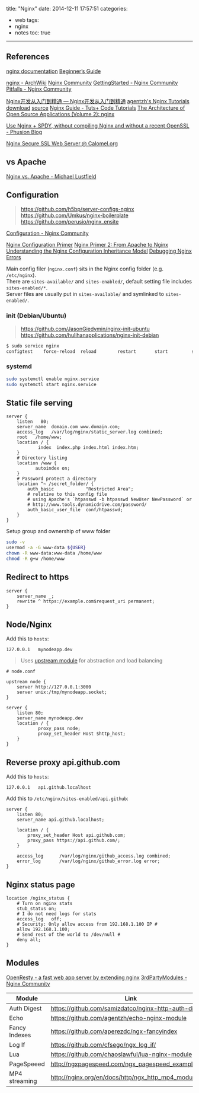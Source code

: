 title: "Nginx"
date: 2014-12-11 17:57:51
categories:
- web
tags:
- nginx
- notes
toc: true
---

## References

[nginx documentation](http://nginx.org/en/docs/)
[Beginner’s Guide](http://nginx.org/en/docs/beginners_guide.html)

[nginx - ArchWiki](https://wiki.archlinux.org/index.php/Nginx)
[Nginx Community](http://wiki.nginx.org/Main)
[GettingStarted - Nginx Community](http://wiki.nginx.org/GettingStarted)
[Pitfalls - Nginx Community](http://wiki.nginx.org/Pitfalls)

[Nginx开发从入门到精通 — Nginx开发从入门到精通](http://tengine.taobao.org/book/index.html)
[agentzh's Nginx Tutorials](http://openresty.org/download/agentzh-nginx-tutorials-en.html) [download](http://openresty.org/#eBooks) [source](https://github.com/openresty/nginx-tutorials)
[Nginx Guide - Tuts+ Code Tutorials](http://code.tutsplus.com/series/nginx-guide--cms-792)
[The Architecture of Open Source Applications (Volume 2): nginx](http://www.aosabook.org/en/nginx.html)

[Use Nginx + SPDY, without compiling Nginx and without a recent OpenSSL - Phusion Blog](http://old.blog.phusion.nl/2013/08/21/use-nginx-spdy-without-compiling-nginx-and-without-a-recent-openssl/)

[Nginx Secure SSL Web Server @ Calomel.org](https://calomel.org/nginx.html)

## vs Apache

[Nginx vs. Apache - Michael Lustfield](https://michael.lustfield.net/nginx/nginx-vs-apache)

## Configuration

> https://github.com/h5bp/server-configs-nginx  
> https://github.com/Umkus/nginx-boilerplate  
> https://github.com/perusio/nginx_ensite  

[Configuration - Nginx Community](http://wiki.nginx.org/Configuration)

[Nginx Configuration Primer](http://blog.martinfjordvald.com/2010/07/nginx-primer/)
[Nginx Primer 2: From Apache to Nginx](https://blog.martinfjordvald.com/2011/02/nginx-primer-2-from-apache-to-nginx/)
[Understanding the Nginx Configuration Inheritance Model](https://blog.martinfjordvald.com/2012/08/understanding-the-nginx-configuration-inheritance-model/)
[Debugging Nginx Errors](https://blog.martinfjordvald.com/2013/06/debugging-nginx-errors/)

Main config filer (`nginx.conf`) sits in the Nginx config folder (e.g. `/etc/nginx`).  
There are `sites-available/` and `sites-enabled/`, default setting file includes `sites-enabled/*`.  
Server files are usually put in `sites-available/` and symlinked to `sites-enabled/`.

### init (Debian/Ubuntu)

> https://github.com/JasonGiedymin/nginx-init-ubuntu  
> https://github.com/hulihanapplications/nginx-init-debian

```sh
$ sudo service nginx 
configtest    force-reload  reload        restart       start         status        stop 
```

### systemd

```sh
sudo systemctl enable nginx.service
sudo systemctl start nginx.service
```


## Static file serving

```nginx
server {
    listen   80;
    server_name  domain.com www.domain.com;
    access_log   /var/log/nginx/static_server.log combined;
    root   /home/www;
    location / {
            index  index.php index.html index.htm;
    }
    # Directory listing
    location /www {
           autoindex on;
    }
    # Password protect a directory
    location ^~ /secret_folder/ {
        auth_basic            "Restricted Area";
        # relative to this config file
        # using Apache's `htpasswd -b htpasswd NewUser NewPassword` or
        # http://www.tools.dynamicdrive.com/password/
        auth_basic_user_file  conf/htpasswd;
    }
}
```

Setup group and ownership of www folder

```sh
sudo -v
usermod -a -G www-data ${USER}
chown -R www-data:www-data /home/www
chmod -R g+w /home/www
```

## Redirect to https

```nginx
server {
    server_name _;
    rewrite ^ https://example.com$request_uri permanent;
}
```

## Node/Nginx

Add this to `hosts`:

```
127.0.0.1   mynodeapp.dev
```

> Uses [upstream module](http://nginx.org/en/docs/http/ngx_http_upstream_module.html) for abstraction and load balancing

```nginx
# node.conf

upstream node {
    server http://127.0.0.1:3000
    server unix:/tmp/mynodeapp.socket;
}

server {
    listen 80;
    server_name mynodeapp.dev
    location / {
            proxy_pass node;
            proxy_set_header Host $http_host;
    }
}
```

## Reverse proxy api.github.com

Add this to `hosts`:

```
127.0.0.1   api.github.localhost
```

Add this to `/etc/nginx/sites-enabled/api.github`:

```nginx
server {
    listen 80;
    server_name api.github.localhost;

    location / {
        proxy_set_header Host api.github.com;
        proxy_pass https://api.github.com/;
    }

    access_log      /var/log/nginx/github_access.log combined;
    error_log       /var/log/nginx/github_error.log error;
}
```

## Nginx status page

```nginx
location /nginx_status {
    # Turn on nginx stats
    stub_status on;
    # I do not need logs for stats
    access_log   off;
    # Security: Only allow access from 192.168.1.100 IP #
    allow 192.168.1.100;
    # Send rest of the world to /dev/null #
    deny all;
}
```

## Modules

[OpenResty - a fast web app server by extending nginx](http://openresty.org/)
[3rdPartyModules - Nginx Community](http://wiki.nginx.org/3rdPartyModules)

Module        | Link
------        | -----
Auth Digest   | https://github.com/samizdatco/nginx-http-auth-digest
Echo          | https://github.com/agentzh/echo-nginx-module
Fancy Indexes | https://github.com/aperezdc/ngx-fancyindex
Log If        | https://github.com/cfsego/ngx_log_if/
Lua           | https://github.com/chaoslawful/lua-nginx-module
PageSpeeed    | http://ngxpagespeed.com/ngx_pagespeed_example/
MP4 streaming | http://nginx.org/en/docs/http/ngx_http_mp4_module.html
